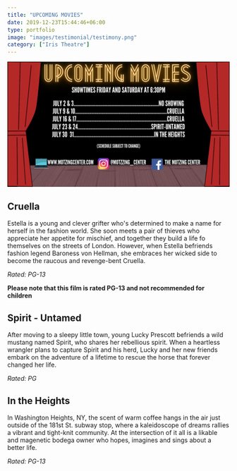 ```yaml
---
title: "UPCOMING MOVIES"
date: 2019-12-23T15:44:46+06:00
type: portfolio
image: "images/testimonial/testimony.png"
category: ["Iris Theatre"]
---
```


![Upcoming Movies](/static/images/UpcomingMovies.png)

## Cruella

Estella is a young and clever grifter who's determined to make a name for herself in the fashion world. She soon meets a pair of thieves who appreciate her appetite for mischief, and together they build a life fo themselves on the streets of London. However, when Estella befriends fashion legend Baroness von Hellman, she embraces her wicked side to become the raucous and revenge-bent Cruella.

_Rated: PG-13_

**Please note that this film is rated PG-13 and not recommended for children**

## Spirit - Untamed

After moving to a sleepy little town, young Lucky Prescott befriends a wild mustang named Spirit, who shares her rebellious spirit. When a heartless wrangler plans to capture Spirit and his herd, Lucky and her new friends embark on the adventure of a lifetime to rescue the horse that forever changed her life.

_Rated: PG_

## In the Heights

In Washington Heights, NY, the scent of warm coffee hangs in the air just outside of the 181st St. subway stop, where a kaleidoscope of dreams rallies a vibrant and tight-knit community. At the intersection of it all is a likable and magenetic bodega owner who hopes, imagines and sings about a better life. 

_Rated: PG-13_
